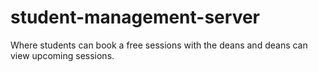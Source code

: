 # student-management-server

Where students can book a free sessions with the deans and deans can view upcoming sessions. 